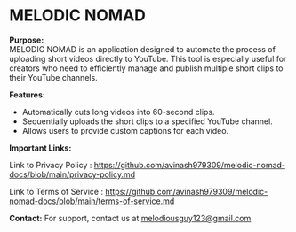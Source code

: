 # MELODIC NOMAD

**Purpose:**  
MELODIC NOMAD is an application designed to automate the process of uploading short videos directly to YouTube. This tool is especially useful for creators who need to efficiently manage and publish multiple short clips to their YouTube channels.

**Features:**
- Automatically cuts long videos into 60-second clips.
- Sequentially uploads the short clips to a specified YouTube channel.
- Allows users to provide custom captions for each video.

**Important Links:**

Link to Privacy Policy :  https://github.com/avinash979309/melodic-nomad-docs/blob/main/privacy-policy.md

Link to Terms of Service : https://github.com/avinash979309/melodic-nomad-docs/blob/main/terms-of-service.md



**Contact:**
For support, contact us at melodiousguy123@gmail.com.
